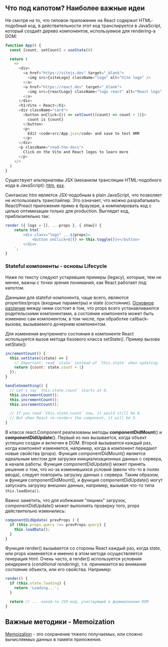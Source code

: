 ## Что под капотом? Наиболее важные идеи

Не смотря на то, что типовое приложение на React содержит HTML-подобный код, в действительности этот код транслируется в JavaScript, который создаёт дерево компонентов, используемое для rendering-а DOM:

```js
function App() {
  const [count, setCount] = useState(0)

  return (
    <>
      <div>
        <a href="https://vitejs.dev" target="_blank">
          <img src={viteLogo} className="logo" alt="Vite logo" />
        </a>
        <a href="https://react.dev" target="_blank">
          <img src={reactLogo} className="logo react" alt="React logo" />
        </a>
      </div>
      <h1>Vite + React</h1>
      <div className="card">
        <button onClick={() => setCount((count) => count + 1)}>
          count is {count}
        </button>
        <p>
          Edit <code>src/App.jsx</code> and save to test HMR
        </p>
      </div>
      <p className="read-the-docs">
        Click on the Vite and React logos to learn more
      </p>
    </>
  )
}
```

Существуют альтернативы JSX (механизм трансляции HTML-подобного кода в JavaScript): [htm](https://github.com/developit/htm), [esx](https://github.com/esxjs/esx).

Синтаксис htm является JSX-подобным в plain JavaScript, что позволяет не использовать транспайлер. Это означает, что можно разрабатывать React/Preact приложения прямо в браузере, а компилировать код с целью оптимизации только для production. Выглядит код, приблизительно так:

```js
render ({ logs = [], ...props }, { show}) {
    return html`
        <div class="logs" ...${props}>
            <button onClick=${() => this.toggle()}v</button>
        </div>
    `;
}
```

### Stateful компоненты - основы Lifecycle

Ниже по тексту следуют устаревшие примеры (legacy), которые, тем не менее, важны с точки зрения понимания, как React работает под капотом.

Данными для stateful-компонента, чаще всего, являются properties/props (входные параметры) и state (состояние). [Основное различие](https://legacy.reactjs.org/docs/faq-state.html) между ними состоит в том, что props всего устанавливаются родительскими компонентами, а состояние компонента может быть изменено сам компонентом, в том числе, при обработке callback-вызова, вызываемого дочерним компонентом.

Для изменения внутреннего состояния в компоненте React используется вызов метода базового класса setState(). Пример вызова setState():

```js
incrementCount() {
  this.setState((state) => {
    // Important: read `state` instead of `this.state` when updating.
    return {count: state.count + 1}
  });
}

handleSomething() {
  // Let's say `this.state.count` starts at 0.
  this.incrementCount();
  this.incrementCount();
  this.incrementCount();

  // If you read `this.state.count` now, it would still be 0.
  // But when React re-renders the component, it will be 3.
}
```

В классе react.Component реализованы методы **componentDidMount**() и **componentDidUpdate**(). Первый из них вызывается, когда объект успешно создан и включен в DOM. Второй вызывается каждый раз, когда компонент изменяется, например, когда в компонент передают новые свойства (props). Функция componentDidMount() является идеальным местом для загрузки инициализационных данных с сервера, в начале работы. Функция componentDidUpdate() может принять решение о том, что из-за изменившихся условий (ввели что-то в полях ввода), следует повторить загрузку данных с сервера. Таким образом, и функция componentDidMount(), и функция componentDidUpdate() могут запускать загрузку внешних данных, например, вызывая что-то типа `this.loadData()`.

Важно заметить, что для избежания "лишних" загрузок, componentDidUpdate() может выполнять проверку того, props действительно изменились:

```js
componentDidUpdate( prevProps ) {
  if (this.props.query !== prevProps.query) {
    this.loadData();
  }
}
```

Функция render() вызывается со стороны React каждый раз, когда state, или props изменяется и именно в этом методе осуществляется генерация html. Очень часто, в render() используется условния рендеринга (_conditional rendering_), т.е. принимается во внимание состояние объекта, или его свойства. Например:

```js
render() {
  if (this.state.loading) {
    return 'Loading...';
  }

  return // ... какой-то JSX-код, участвующий в формировании DOM
}
```

## Важные методики - Memoization

[Memoization](https://legacy.reactjs.org/blog/2018/06/07/you-probably-dont-need-derived-state.html#what-about-memoization) - это сохранение тяжело получаемых, или сложно вычисляемых данных в памяти приложения.
